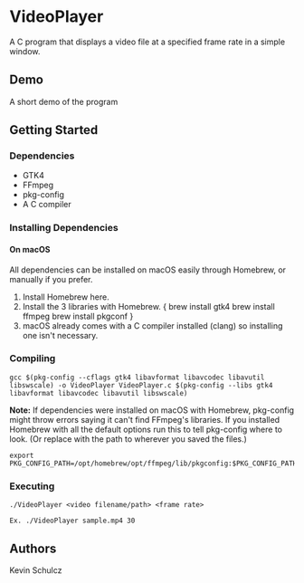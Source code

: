 # VideoPlayer

A C program that displays a video file at a specified frame rate in a simple window.

## Demo

A short demo of the program

## Getting Started

### Dependencies

* GTK4
* FFmpeg
* pkg-config
* A C compiler

### Installing Dependencies

#### On macOS

All dependencies can be installed on macOS easily through Homebrew, or manually if you prefer.
1. Install Homebrew here.
2. Install the 3 libraries with Homebrew.
{
    brew install gtk4
    brew install ffmpeg
    brew install pkgconf
}
3. macOS already comes with a C compiler installed (clang) so installing one isn't necessary.

### Compiling

```
gcc $(pkg-config --cflags gtk4 libavformat libavcodec libavutil libswscale) -o VideoPlayer VideoPlayer.c $(pkg-config --libs gtk4 libavformat libavcodec libavutil libswscale)
```

**Note:** 
If dependencies were installed on macOS with Homebrew, pkg-config might throw 
errors saying it can't find FFmpeg's libraries. If you installed Homebrew with 
all the default options run this to tell pkg-config where to look. (Or replace 
with the path to wherever you saved the files.)
```
export PKG_CONFIG_PATH=/opt/homebrew/opt/ffmpeg/lib/pkgconfig:$PKG_CONFIG_PATH
```

### Executing

```
./VideoPlayer <video filename/path> <frame rate>
```

```
Ex. ./VideoPlayer sample.mp4 30
```

## Authors

Kevin Schulcz